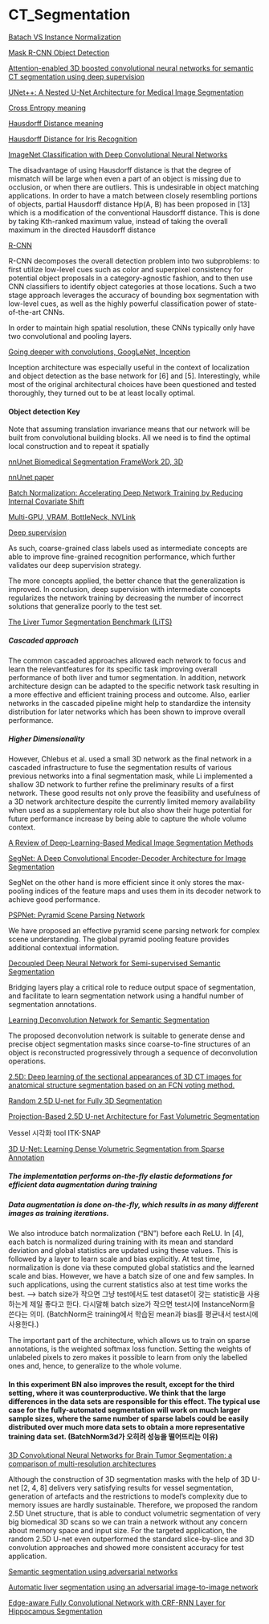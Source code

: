 # CT_Segmentation

[Batach VS Instance Normalization](https://www.baeldung.com/cs/instance-vs-batch-normalization)

[Mask R-CNN Object Detection](https://arxiv.org/pdf/1703.06870.pdf)

[Attention-enabled 3D boosted convolutional neural
networks for semantic CT segmentation using
deep supervision](https://iopscience.iop.org/article/10.1088/1361-6560/ab2818/pdf)

[UNet++: A Nested U-Net Architecture for Medical Image Segmentation](https://arxiv.org/pdf/1807.10165.pdf)

[Cross Entropy meaning](https://towardsdatascience.com/understanding-binary-cross-entropy-log-loss-a-visual-explanation-a3ac6025181a)

[Hausdorff Distance meaning](https://structseg2019.grand-challenge.org/Evaluation/)

[Hausdorff Distance for Iris Recognition](https://ieeexplore.ieee.org/stamp/stamp.jsp?tp=&arnumber=4450956)

[ImageNet Classification with Deep Convolutional Neural Networks](https://proceedings.neurips.cc/paper/2012/file/c399862d3b9d6b76c8436e924a68c45b-Paper.pdf)

The disadvantage of using Hausdorff distance is that the degree of mismatch will be large when even a part of an object is missing due to occlusion, or when there are outliers. This is undesirable in object matching applications. In order to have a match between closely resembling portions of objects, partial Hausdorff distance Hp(A, B) has been proposed in [13] which is a modification of the conventional Hausdorff distance. This is done by taking Kth-ranked maximum value, instead of taking the overall maximum in the directed Hausdorff distance

[R-CNN](https://arxiv.org/pdf/1311.2524.pdf)

R-CNN decomposes the overall detection problem into two subproblems: to first utilize low-level cues such as color and superpixel consistency for potential object proposals in a category-agnostic fashion, and to then use CNN classifiers to identify object categories at those locations. Such a two stage approach leverages the accuracy of bounding box segmentation with low-level cues, as well as the highly powerful classification power of state-of-the-art CNNs.

In order to maintain high spatial resolution, these CNNs typically only have two convolutional and pooling layers.

[Going deeper with convolutions, GoogLeNet, Inception](https://arxiv.org/pdf/1409.4842.pdf)

Inception architecture was especially useful in the context of localization and object detection as the base network for [6] and [5]. Interestingly, while most of the original architectural choices have been questioned and tested thoroughly, they turned out to be at least locally optimal.

#### Object detection Key

Note that assuming translation invariance means that our network will be built from convolutional building blocks. All we need is to find the optimal local construction and to repeat it spatially

[nnUnet Biomedical Segmentation FrameWork 2D, 3D](https://github.com/MIC-DKFZ/nnUNet)

[nnUnet paper](https://arxiv.org/pdf/1809.10486.pdf)

[Batch Normalization: Accelerating Deep Network Training by Reducing Internal Covariate Shift](https://arxiv.org/pdf/1502.03167.pdf)

[Multi-GPU, VRAM, BottleNeck, NVLink](https://89douner.tistory.com/157)

[Deep supervision](https://arxiv.org/pdf/1801.03399.pdf)

As such, coarse-grained class labels used as intermediate concepts are able to improve fine-grained recognition performance, which further validates our deep supervision strategy.

The more concepts applied, the better chance that the generalization is improved. In conclusion, deep supervision with intermediate concepts regularizes the network training by decreasing the number of incorrect solutions that generalize poorly to the test set.

[The Liver Tumor Segmentation Benchmark (LiTS)](https://arxiv.org/pdf/1901.04056.pdf)

##### Cascaded approach
The common cascaded approaches allowed each network to focus and learn the relevantfeatures for its specific task improving overall performance of both liver and tumor segmentation. In addition, network architecture design can be adapted to the specific network task resulting in a more effective and efficient training process and outcome. Also, earlier networks in the cascaded pipeline might help to standardize the intensity distribution for later networks which has been shown to improve overall performance.


##### Higher Dimensionality
However, Chlebus et al. used a small 3D network as the final network in a cascaded infrastructure to fuse the segmentation results of various previous
networks into a final segmentation mask, while Li implemented a shallow 3D network to further refine the preliminary results of a first network. These good results not only prove the feasibility and usefulness of a 3D network architecture despite the currently limited memory availability when used as a supplementary role but also show their huge potential for future performance increase by being able to capture the whole volume context.

[A Review of Deep-Learning-Based Medical Image Segmentation Methods](https://www.mdpi.com/2071-1050/13/3/1224/htm)

[SegNet: A Deep Convolutional Encoder-Decoder Architecture for Image Segmentation](https://arxiv.org/pdf/1511.00561.pdf)

SegNet on the other hand is more efficient since it only stores the max-pooling indices of the feature maps and uses them in its decoder network to achieve good performance.

[PSPNet: Pyramid Scene Parsing Network](https://arxiv.org/pdf/1612.01105.pdf)

We have proposed an effective pyramid scene parsing network for complex scene understanding. The global pyramid pooling feature provides additional contextual information.

[Decoupled Deep Neural Network for Semi-supervised Semantic Segmentation](https://arxiv.org/pdf/1506.04924.pdf)

Bridging layers play a critical role to reduce output space of segmentation, and facilitate to learn segmentation network using a handful number of segmentation annotations.

[Learning Deconvolution Network for Semantic Segmentation](https://arxiv.org/pdf/1505.04366.pdf)

The proposed deconvolution network is suitable to generate dense and precise object segmentation masks since coarse-to-fine structures of an object is reconstructed progressively through a sequence of deconvolution operations.

[2.5D: Deep learning of the sectional appearances of 3D CT images for anatomical structure segmentation based on an FCN voting method.]()

[Random 2.5D U-net for Fully 3D Segmentation](https://arxiv.org/pdf/1910.10398.pdf)

[Projection-Based 2.5D U-net Architecture for Fast Volumetric Segmentation](https://arxiv.org/pdf/1902.00347.pdf)

Vessel 시각화 tool ITK-SNAP

[3D U-Net: Learning Dense Volumetric Segmentation from Sparse Annotation](https://arxiv.org/pdf/1606.06650.pdf)

##### The implementation performs on-the-fly elastic deformations for efficient data augmentation during training
##### Data augmentation is done on-the-fly, which results in as many different images as training iterations.

We also introduce batch normalization (“BN”) before each ReLU. In [4], each batch is normalized during training with its mean and standard deviation and global statistics are updated using these values. This is followed by a layer to learn scale and bias explicitly. At test time, normalization is done via these computed global statistics and the learned scale and bias. However, we have a batch size of one and few samples. In such applications, using the current statistics also at test time works the best.
--> batch size가 작으면 그냥 test에서도 test dataset이 갖는 statistic을 사용하는게 제일 좋다고 한다. 다시말해 batch size가 작으면 test시에 InstanceNorm을 쓴다는 의미. (BatchNorm은 training에서 학습된 mean과 bias를 평균내서 test시에 사용한다.)

The important part of the architecture, which allows us to train on sparse annotations, is the weighted softmax loss function. Setting the weights of unlabeled pixels to zero makes it possible to learn from only the labelled ones and, hence, to generalize to the whole volume.

#### In this experiment BN also improves the result, except for the third setting, where it was counterproductive. We think that the large differences in the data sets are responsible for this effect. The typical use case for the fully-automated segmentation will work on much larger sample sizes, where the same number of sparse labels could be easily distributed over much more data sets to obtain a more representative training data set. (BatchNorm3d가 오히려 성능을 떨어뜨리는 이유)

[3D Convolutional Neural Networks for Brain Tumor Segmentation: a comparison of multi-resolution architectures](https://arxiv.org/pdf/1705.08236.pdf)

Although the construction of 3D segmentation masks with the help of 3D U-net [2, 4, 8] delivers very satisfying results for vessel segmentation, generation of artefacts and the restrictions to model’s complexity due to memory issues are hardly sustainable. Therefore, we proposed the random 2.5D Unet structure, that is able to conduct volumetric segmentation of very big biomedical 3D scans so we can train a network without any concern about memory space and input size. For the targeted application, the random 2.5D U-net even outperformed the standard slice-by-slice and 3D convolution approaches and showed more consistent accuracy for test application.

[Semantic segmentation using adversarial networks](https://arxiv.org/pdf/1611.08408.pdf)

[Automatic liver segmentation using an adversarial image-to-image network](https://arxiv.org/pdf/1707.08037.pdf)

[Edge-aware Fully Convolutional Network with CRF-RNN Layer for Hippocampus Segmentation](https://ieeexplore.ieee.org/abstract/document/8785801)
